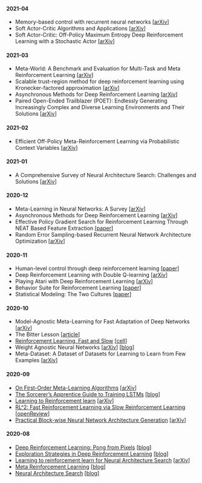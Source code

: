 #### 2021-04
- Memory-based control with recurrent neural networks [[arXiv](https://arxiv.org/abs/1512.04455)]
- Soft Actor-Critic Algorithms and Applications [[arXiv](https://arxiv.org/abs/1812.05905)]
- Soft Actor-Critic: Off-Policy Maximum Entropy Deep Reinforcement Learning with a Stochastic Actor [[arXiv](https://arxiv.org/abs/1801.01290)]

#### 2021-03
- Meta-World: A Benchmark and Evaluation for Multi-Task and Meta Reinforcement Learning [[arXiv](https://arxiv.org/abs/1910.10897)]
- Scalable trust-region method for deep reinforcement learning using Kronecker-factored approximation [[arXiv](https://arxiv.org/abs/1708.05144)]
- Asynchronous Methods for Deep Reinforcement Learning [[arXiv](https://arxiv.org/abs/1602.01783)]
- Paired Open-Ended Trailblazer (POET): Endlessly Generating Increasingly Complex and Diverse Learning Environments and Their Solutions [[arXiv](https://arxiv.org/abs/1901.01753)]

#### 2021-02
- Efficient Off-Policy Meta-Reinforcement Learning via Probabilistic Context Variables [[arXiv](https://arxiv.org/abs/1903.08254)]

#### 2021-01
- A Comprehensive Survey of Neural Architecture Search: Challenges and Solutions [[arXiv](https://arxiv.org/abs/2006.02903)]

#### 2020-12
- Meta-Learning in Neural Networks: A Survey [[arXiv](https://arxiv.org/abs/2004.05439)]
- Asynchronous Methods for Deep Reinforcement Learning [[arXiv](https://arxiv.org/abs/1602.01783)]
- Effective Policy Gradient Search for Reinforcement Learning Through NEAT Based Feature Extraction [[paper](https://link.springer.com/chapter/10.1007/978-3-319-68759-9_39)]
- Random Error Sampling-based Recurrent Neural Network Architecture Optimization [[arXiv](https://arxiv.org/abs/1909.02425)]

#### 2020-11
- Human-level control through deep reinforcement learning [[paper](https://storage.googleapis.com/deepmind-media/dqn/DQNNaturePaper.pdf)]
- Deep Reinforcement Learning with Double Q-learning [[arXiv](https://arxiv.org/abs/1509.06461)]
- Playing Atari with Deep Reinforcement Learning [[arXiv](https://arxiv.org/abs/1312.5602)]
- Behavior Suite for Reinforcement Learning [[paper](https://arxiv.org/1908.03568)] 
- Statistical Modeling: The Two Cultures [[paper](http://www2.math.uu.se/~thulin/mm/breiman.pdf)]

#### 2020-10
- Model-Agnostic Meta-Learning for Fast Adaptation of Deep Networks [[arXiv](https://arxiv.org/abs/1703.03400)]
- The Bitter Lesson [[article](http://incompleteideas.net/IncIdeas/BitterLesson.html)]
- [Reinforcement Learning, Fast and Slow](notes/RL-fast-and-slow.md) [[cell](https://www.cell.com/trends/cognitive-sciences/fulltext/S1364-6613(19)30061-0)]
- Weight Agnostic Neural Networks [[arXiv](https://arxiv.org/abs/1906.04358)] [[blog](https://gomerudo.github.io/ml-summaries/2020/03/09/wanns/)]
- Meta-Dataset: A Dataset of Datasets for Learning to Learn from Few Examples [[arXiv](https://arxiv.org/abs/1903.03096)]

#### 2020-09
- [On First-Order Meta-Learning Algorithms](notes/First-order-meta-learning.md) [[arXiv](https://arxiv.org/abs/1801.02999)]
- [The Sorcerer’s Apprentice Guide to Training LSTMs](notes/Guide-to-training-LSTMs.md) [[blog](https://www.niklasschmidinger.com/posts/2020-09-09-lstm-tricks/)]
- [Learning to Reinforcement learn](notes/Learning-to-Reinforcement-learn.md) [[arXiv](https://arxiv.org/pdf/1611.05763.pdf)]
- [RL^2: Fast Reinforcement Learning via Slow Reinforcement Learning](notes/RL2-fast-rl-via-slow-rl.md) [[openReview](https://openreview.net/pdf?id=HkLXCE9lx)]
- [Practical Block-wise Neural Network Architecture Generation](notes/Block-NAS-generation.md) [[arXiv](https://arxiv.org/abs/1708.05552)]

#### 2020-08
- [Deep Reinforcement Learning: Pong from Pixels](notes/DRL-pong-from-pixels.md) [[blog](http://karpathy.github.io/2016/05/31/rl/)]
- [Exploration Strategies in Deep Reinforcement Learning](notes/Exploration-strats-in-DRL.md) [[blog](https://lilianweng.github.io/lil-log/2020/06/07/exploration-strategies-in-deep-reinforcement-learning.html)]
- [Learning to reinforcement learn for Neural Architecture Search](notes/Learn-2-learn-NAS.md) [[arXiv](https://arxiv.org/abs/1911.03769)]
- [Meta Reinforcement Learning](notes/MetaRL-lilian-blog.md) [[blog](https://lilianweng.github.io/lil-log/2019/06/23/meta-reinforcement-learning.html)]
- [Neural Architecture Search](notes/NAS-lilian-blog.md) [[blog](https://lilianweng.github.io/lil-log/2020/08/06/neural-architecture-search.html)]
